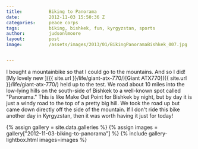 ```yaml
---
title:			Biking to Panorama
date:			2012-11-03 15:50:36 Z
categories:		peace corps
tags:			biking, bishkek, fun, kyrgyzstan, sports
author:			judsonlmoore
layout:			post
image:			/assets/images/2013/01/BikingPanoramaBishkek_007.jpg


---
```


I bought a mountainbike so that I could go to the mountains. And so I did! [My lovely new ]({{ site.url }}/life/giant-atx-770/)[Giant ATX770]({{ site.url }}/life/giant-atx-770/) held up to the test. We road about 10 miles into the low-lying hills on the south-side of Bishkek to a well-known spot called "Panorama." This is like Make Out Point for Bishkek by night, but by day it is just a windy road to the top of a pretty big hill. We took the road up but came down directly off the side of the mountain. If I don't ride this bike another day in Kyrgyzstan, then it was worth having it just for today!

{% assign gallery = site.data.galleries %}
{% assign images = gallery["2012-11-03-biking-to-panorama"] %}
{% include gallery-lightbox.html images=images %}
